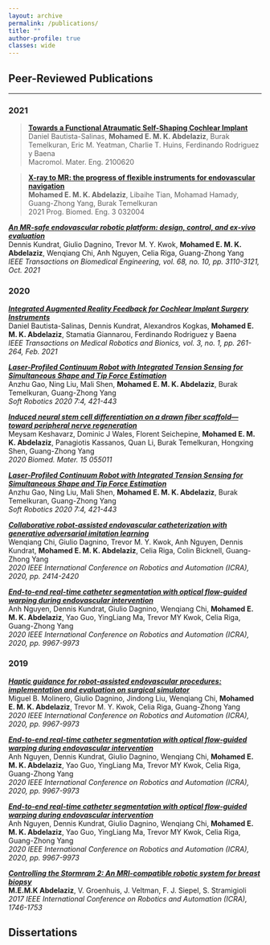 ```yaml
---
layout: archive
permalink: /publications/
title: ""
author-profile: true
classes: wide
---
```

## Peer-Reviewed Publications

_________________

### 2021

<blockquote>
<p><a href="https://onlinelibrary.wiley.com/doi/full/10.1002/mame.202100620"><strong>Towards a Functional Atraumatic Self-Shaping Cochlear Implant</strong></a><br />
  Daniel Bautista-Salinas, <strong>Mohamed E. M. K. Abdelaziz</strong>, Burak Temelkuran, Eric M. Yeatman, Charlie T. Huins, Ferdinando Rodriguez y Baena <br />
  Macromol. Mater. Eng. 2100620 </p>
</blockquote>

<blockquote>
<p><a href="https://iopscience.iop.org/article/10.1088/2516-1091/ac12d6/meta"><strong>X-ray to MR: the progress of flexible instruments for endovascular navigation</strong></a><br />
<strong>Mohamed E. M. K. Abdelaziz</strong>, Libaihe Tian, Mohamad Hamady, Guang-Zhong Yang, Burak Temelkuran  <br />
2021 Prog. Biomed. Eng. 3 032004 </p>
</blockquote>

**[*An MR-safe endovascular robotic platform: design, control, and ex-vivo evaluation*](https://ieeexplore.ieee.org/abstract/document/9376657)** <br />
Dennis Kundrat, Giulio Dagnino, Trevor M. Y.  Kwok, **Mohamed E. M. K. Abdelaziz**, Wenqiang Chi, Anh Nguyen, Celia Riga, Guang-Zhong Yang  <br />
*IEEE Transactions on Biomedical Engineering, vol. 68, no. 10, pp. 3110-3121, Oct. 2021*

### 2020

**[*Integrated Augmented Reality Feedback for Cochlear Implant Surgery Instruments*](https://ieeexplore.ieee.org/abstract/document/9305711)** <br />
Daniel Bautista-Salinas, Dennis Kundrat, Alexandros Kogkas, **Mohamed E. M. K. Abdelaziz**, Stamatia Giannarou, Ferdinando Rodriguez y Baena <br />
*IEEE Transactions on Medical Robotics and Bionics, vol. 3, no. 1, pp. 261-264, Feb. 2021*

**[*Laser-Profiled Continuum Robot with Integrated Tension Sensing for Simultaneous Shape and Tip Force Estimation*](https://www.liebertpub.com/doi/full/10.1089/soro.2019.0051)** <br />
Anzhu Gao, Ning Liu, Mali Shen, **Mohamed E. M. K. Abdelaziz**, Burak Temelkuran, Guang-Zhong Yang <br />
*Soft Robotics 2020 7:4, 421-443*

**[*Induced neural stem cell differentiation on a drawn fiber scaffold—toward peripheral nerve regeneration*](https://iopscience.iop.org/article/10.1088/1748-605X/ab8d12/meta)** <br />
Meysam Keshavarz, Dominic J Wales, Florent Seichepine, **Mohamed E. M. K. Abdelaziz**, Panagiotis Kassanos, Quan Li, Burak Temelkuran, Hongxing Shen, Guang-Zhong Yang <br />
*2020 Biomed. Mater. 15 055011*

**[*Laser-Profiled Continuum Robot with Integrated Tension Sensing for Simultaneous Shape and Tip Force Estimation*](https://www.liebertpub.com/doi/full/10.1089/soro.2019.0051)** <br />
Anzhu Gao, Ning Liu, Mali Shen, **Mohamed E. M. K. Abdelaziz**, Burak Temelkuran, Guang-Zhong Yang <br />
*Soft Robotics 2020 7:4, 421-443*

**[*Collaborative robot-assisted endovascular catheterization with generative adversarial imitation learning*](https://ieeexplore.ieee.org/abstract/document/9196912)** <br />
Wenqiang Chi, Giulio Dagnino, Trevor M. Y. Kwok, Anh Nguyen, Dennis Kundrat, **Mohamed E. M. K. Abdelaziz**, Celia Riga, Colin Bicknell, Guang-Zhong Yang <br />
*2020 IEEE International Conference on Robotics and Automation (ICRA), 2020, pp. 2414-2420*

**[*End-to-end real-time catheter segmentation with optical flow-guided warping during endovascular intervention*](https://ieeexplore.ieee.org/abstract/document/9197307)** <br />
Anh Nguyen, Dennis Kundrat, Giulio Dagnino, Wenqiang Chi, **Mohamed E. M. K. Abdelaziz**, Yao Guo, YingLiang Ma, Trevor MY Kwok, Celia Riga, Guang-Zhong Yang <br />
*2020 IEEE International Conference on Robotics and Automation (ICRA), 2020, pp. 9967-9973*

### 2019
**[*Haptic guidance for robot-assisted endovascular procedures: implementation and evaluation on surgical simulator*](https://ieeexplore.ieee.org/abstract/document/8967712)** <br />
Miguel B. Molinero, Giulio Dagnino, Jindong Liu, Wenqiang Chi, **Mohamed E. M. K. Abdelaziz**, Trevor M. Y. Kwok, Celia Riga, Guang-Zhong Yang <br />
*2020 IEEE International Conference on Robotics and Automation (ICRA), 2020, pp. 9967-9973*

**[*End-to-end real-time catheter segmentation with optical flow-guided warping during endovascular intervention*](https://ieeexplore.ieee.org/abstract/document/9197307)** <br />
Anh Nguyen, Dennis Kundrat, Giulio Dagnino, Wenqiang Chi, **Mohamed E. M. K. Abdelaziz**, Yao Guo, YingLiang Ma, Trevor MY Kwok, Celia Riga, Guang-Zhong Yang <br />
*2020 IEEE International Conference on Robotics and Automation (ICRA), 2020, pp. 9967-9973*

**[*End-to-end real-time catheter segmentation with optical flow-guided warping during endovascular intervention*](https://ieeexplore.ieee.org/abstract/document/9197307)** <br />
Anh Nguyen, Dennis Kundrat, Giulio Dagnino, Wenqiang Chi, **Mohamed E. M. K. Abdelaziz**, Yao Guo, YingLiang Ma, Trevor MY Kwok, Celia Riga, Guang-Zhong Yang <br />
*2020 IEEE International Conference on Robotics and Automation (ICRA), 2020, pp. 9967-9973*



**[*Controlling the Stormram 2: An MRI-compatible robotic system for breast biopsy*](https://ieeexplore.ieee.org/document/7989206)** <br />
**M.E.M.K Abdelaziz**, V. Groenhuis, J. Veltman, F. J. Siepel, S. Stramigioli <br />
*2017 IEEE International Conference on Robotics and Automation (ICRA), 1746-1753*


## Dissertations

